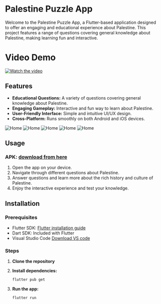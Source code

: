 # Palestine Puzzle App

Welcome to the Palestine Puzzle App, a Flutter-based application designed to offer an engaging and educational experience about Palestine. This project features a range of questions covering general knowledge about Palestine, making learning fun and interactive.

# Video Demo
[![Watch the video](screenshots/home.jpeg)]([screenshots/record.mp4](https://drive.google.com/file/d/1KeDJB03I2RXgjaqXqOq6shxJ5WDr39He/view?usp=sharing))

## Features
- **Educational Questions:** A variety of questions covering general knowledge about Palestine.
- **Engaging Gameplay:** Interactive and fun way to learn about Palestine.
- **User-Friendly Interface:** Simple and intuitive UI/UX design.
- **Cross-Platform:** Runs smoothly on both Android and iOS devices.

![Home](screenshots/home.jpeg)
![Home](screenshots/groups.jpeg)
![Home](screenshots/que.jpeg)
![Home](screenshots/coins.jpeg)
![Home](screenshots/coins2.jpeg)

## Usage

### APK: [download from here](https://drive.google.com/file/d/1QYUNFgkA6IlrrqZQnbw3tQPfggiLDI88/view?usp=drive_link)
1. Open the app on your device.
2. Navigate through different questions about Palestine.
3. Answer questions and learn more about the rich history and culture of Palestine.
4. Enjoy the interactive experience and test your knowledge.

## Installation

### Prerequisites
- Flutter SDK: [Flutter installation guide](https://flutter.dev/docs/get-started/install)
- Dart SDK: Included with Flutter
- Visual Studio Code [Download VS code](https://code.visualstudio.com/)

### Steps
1. **Clone the repository**

2. **Install dependencies:**
    ```bash
    flutter pub get
    ```
3. **Run the app:**
    ```bash
    flutter run
    ```
